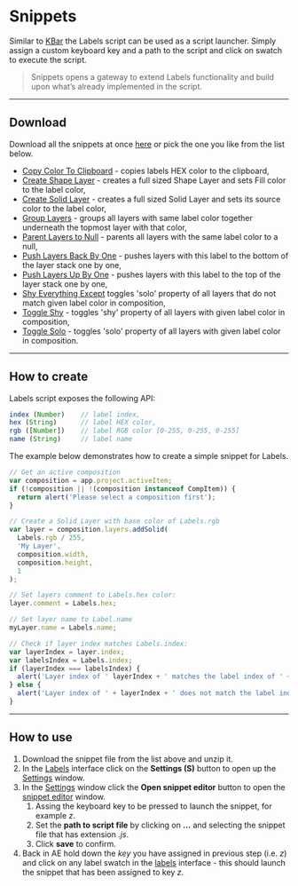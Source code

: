 # Snippets

Similar to [KBar](https://aescripts.com/kbar/) the Labels script can be used as a script launcher. Simply assign a custom keyboard key and a path to the script and click on swatch to execute the script.

> Snippets opens a gateway to extend Labels functionality and build upon what’s already implemented in the script.

---

## Download

Download all the snippets at once [here](https://github.com/rendertom/Labels/releases/download/assets/Snippets.zip ':ignore') or pick the one you like from the list below.

* [Copy Color To Clipboard](https://raw.githubusercontent.com/rendertom/Labels/master/Snippets/Copy%20Color%20To%20Clipboard.js) - copies labels HEX color to the clipboard,
* [Create Shape Layer](https://raw.githubusercontent.com/rendertom/Labels/master/Snippets/Create%20Shape%20Layer.js) - creates a full sized Shape Layer and sets Fill color to the label color,
* [Create Solid Layer](https://raw.githubusercontent.com/rendertom/Labels/master/Snippets/Create%20Solid%20Layer.js) - creates a full sized Solid Layer and sets its source color to the label color,
* [Group Layers](https://raw.githubusercontent.com/rendertom/Labels/master/Snippets/Group%20Layers.js) - groups all layers with same label color together underneath the topmost layer with that color,
* [Parent Layers to Null](https://raw.githubusercontent.com/rendertom/Labels/master/Snippets/Parent%20Layers%20to%20Null.js) - parents all layers with the same label color to a null,
* [Push Layers Back By One](https://raw.githubusercontent.com/rendertom/Labels/master/Snippets/Push%20Layers%20Back%20By%20One.js) - pushes layers with this label to the bottom of the layer stack one by one,
* [Push Layers Up By One](https://raw.githubusercontent.com/rendertom/Labels/master/Snippets/Push%20Layers%20Up%20By%20One.js) - pushes layers with this label to the top of the layer stack one by one,
* [Shy Everything Except](https://raw.githubusercontent.com/rendertom/Labels/master/Snippets/Shy%20Everything%20Except.js) toggles 'solo' property of all layers that do not match given label color in composition,
* [Toggle Shy](https://raw.githubusercontent.com/rendertom/Labels/master/Snippets/Toggle%20Shy.js) - toggles 'shy' property of all layers with given label color in composition,
* [Toggle Solo](https://raw.githubusercontent.com/rendertom/Labels/master/Snippets/Toggle%20Solo.js) - toggles 'solo' property of all layers with given label color in composition.

---

## How to create

Labels script exposes the following API:

``` javascript
index (Number)    // label index,
hex (String)      // label HEX color,
rgb ([Number])    // label RGB color [0-255, 0-255, 0-255]
name (String)     // label name
```

The example below demonstrates how to create a simple snippet for Labels.

```javascript
// Get an active composition
var composition = app.project.activeItem;
if (!composition || !(composition instanceof CompItem)) {
  return alert('Please select a composition first');
}

// Create a Solid Layer with base color of Labels.rgb
var layer = composition.layers.addSolid(
  Labels.rgb / 255,
  'My Layer',
  composition.width,
  composition.height,
  1
);

// Set layers comment to Labels.hex color:
layer.comment = Labels.hex;

// Set layer name to Label.name
myLayer.name = Labels.name;

// Check if layer index matches Labels.index:
var layerIndex = layer.index;
var labelsIndex = Labels.index;
if (layerIndex === labelsIndex) {
  alert('Layer index of ' layerIndex + ' matches the label index of ' + labelsIndex);
} else {
  alert('Layer index of ' + layerIndex + ' does not match the label index of ' + labelsIndex);
}
```

---

## How to use

1. Download the snippet file from the list above and unzip it.
2. In the [Labels](/interface#main-ui) interface click on the **Settings (S)** button to open up the [Settings](/interface#settings) window.
3. In the [Settings](/interface#settings) window click the **Open snippet editor** button to open the [snippet editor](/interface#snippet-editor) window.
   1. Assing the keyboard key to be pressed to launch the snippet, for example *z*.
   2. Set the **path to script file** by clicking on **...** and selecting the snippet file that has extension *.js*.
   3. Click **save** to confirm.
4. Back in AE hold down the *key* you have assigned in previous step (i.e. *z*) and click on any label swatch in the [labels](/interface#main-ui) interface - this should launch the snippet that has been assigned to key *z*.

